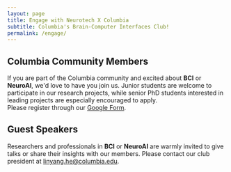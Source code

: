```yaml
---
layout: page
title: Engage with Neurotech X Columbia
subtitle: Columbia's Brain-Computer Interfaces Club!
permalink: /engage/
---
```


## Columbia Community Members

If you are part of the Columbia community and excited about **BCI** or **NeuroAI**, we'd love to have you join us. Junior students are welcome to participate in our research projects, while senior PhD students interested in leading projects are especially encouraged to apply.  
Please register through our <a href="https://docs.google.com/forms/d/1r6jLNyCo6pbxXR3jEqPT0a_FzcpqlB4d4iCH3_75ZbQ/" target="_blank" rel="noopener">Google Form</a>.

## Guest Speakers

Researchers and professionals in **BCI** or **NeuroAI** are warmly invited to give talks or share their insights with our members. Please contact our club president at <a href="mailto:linyang.he@columbia.edu">linyang.he@columbia.edu</a>.

